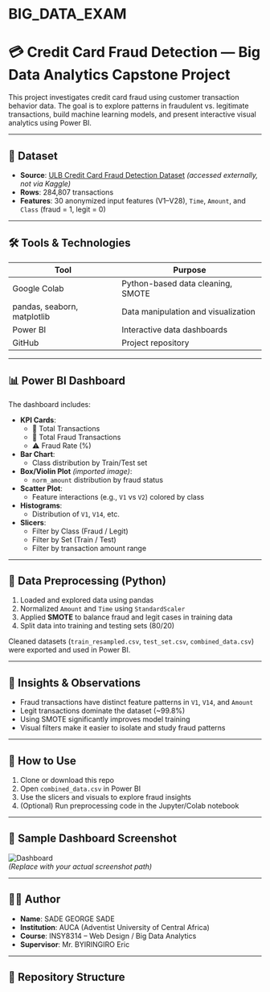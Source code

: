 # BIG_DATA_EXAM
# 💳 Credit Card Fraud Detection — Big Data Analytics Capstone Project

This project investigates credit card fraud using customer transaction behavior data. The goal is to explore patterns in fraudulent vs. legitimate transactions, build machine learning models, and present interactive visual analytics using Power BI.

---

## 📁 Dataset

- **Source**: [ULB Credit Card Fraud Detection Dataset](https://www.kaggle.com/datasets/mlg-ulb/creditcardfraud) *(accessed externally, not via Kaggle)*
- **Rows**: 284,807 transactions
- **Features**: 30 anonymized input features (V1–V28), `Time`, `Amount`, and `Class` (fraud = 1, legit = 0)

---

## 🛠️ Tools & Technologies

| Tool           | Purpose                              |
|----------------|--------------------------------------|
| Google Colab   | Python-based data cleaning, SMOTE    |
| pandas, seaborn, matplotlib | Data manipulation and visualization |
| Power BI       | Interactive data dashboards          |
| GitHub         | Project repository                   |

---

## 📊 Power BI Dashboard

The dashboard includes:

- **KPI Cards**:
  - 🧮 Total Transactions
  - 🔴 Total Fraud Transactions
  - ⚠️ Fraud Rate (%)
- **Bar Chart**:
  - Class distribution by Train/Test set
- **Box/Violin Plot** *(imported image)*:
  - `norm_amount` distribution by fraud status
- **Scatter Plot**:
  - Feature interactions (e.g., `V1` vs `V2`) colored by class
- **Histograms**:
  - Distribution of `V1`, `V14`, etc.
- **Slicers**:
  - Filter by Class (Fraud / Legit)
  - Filter by Set (Train / Test)
  - Filter by transaction amount range

---

## 🧼 Data Preprocessing (Python)

1. Loaded and explored data using pandas
2. Normalized `Amount` and `Time` using `StandardScaler`
3. Applied **SMOTE** to balance fraud and legit cases in training data
4. Split data into training and testing sets (80/20)

Cleaned datasets (`train_resampled.csv`, `test_set.csv`, `combined_data.csv`) were exported and used in Power BI.

---

## 🧠 Insights & Observations

- Fraud transactions have distinct feature patterns in `V1`, `V14`, and `Amount`
- Legit transactions dominate the dataset (~99.8%)
- Using SMOTE significantly improves model training
- Visual filters make it easier to isolate and study fraud patterns

---

## 📝 How to Use

1. Clone or download this repo
2. Open `combined_data.csv` in Power BI
3. Use the slicers and visuals to explore fraud insights
4. (Optional) Run preprocessing code in the Jupyter/Colab notebook

---

## 📸 Sample Dashboard Screenshot

![Dashboard](images/dashboard_screenshot.png)  
*(Replace with your actual screenshot path)*

---

## 👨‍💻 Author

- **Name**: SADE GEORGE SADE  
- **Institution**: AUCA (Adventist University of Central Africa)  
- **Course**: INSY8314 – Web Design / Big Data Analytics  
- **Supervisor**: Mr. BYIRINGIRO Eric

---

## 📂 Repository Structure

